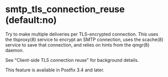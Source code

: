 # smtp_tls_connection_reuse (default:no) 

 Try to make multiple deliveries per TLS-encrypted connection.
This uses the tlsproxy(8) service to encrypt an SMTP connection,
uses the scache(8) service to save that connection, and relies on
hints from the qmgr(8) daemon. 

 See "Client-side
TLS connection reuse" for background details. 

 This feature is available in Postfix 3.4 and later.  


